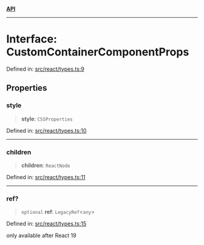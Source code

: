 [**API**](../../API.md)

***

# Interface: CustomContainerComponentProps

Defined in: [src/react/types.ts:9](https://github.com/inokawa/virtua/blob/6f0a2cc73821555ca70fe196669f946c5e86c72d/src/react/types.ts#L9)

## Properties

### style

> **style**: `CSSProperties`

Defined in: [src/react/types.ts:10](https://github.com/inokawa/virtua/blob/6f0a2cc73821555ca70fe196669f946c5e86c72d/src/react/types.ts#L10)

***

### children

> **children**: `ReactNode`

Defined in: [src/react/types.ts:11](https://github.com/inokawa/virtua/blob/6f0a2cc73821555ca70fe196669f946c5e86c72d/src/react/types.ts#L11)

***

### ref?

> `optional` **ref**: `LegacyRef`\<`any`\>

Defined in: [src/react/types.ts:15](https://github.com/inokawa/virtua/blob/6f0a2cc73821555ca70fe196669f946c5e86c72d/src/react/types.ts#L15)

only available after React 19
